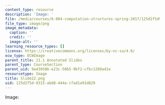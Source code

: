 ```yaml
---
content_type: resource
description: 'Image: '
file: /media/courses/6-004-computation-structures-spring-2017/125d2f5d9315abd8444acfad1e91d829_Slide22.png
file_type: image/png
image_metadata:
  caption: ''
  credit: ''
  image-alt: ''
learning_resource_types: []
license: https://creativecommons.org/licenses/by-nc-sa/4.0/
ocw_type: OCWImage
parent_title: 21.1 Annotated Slides
parent_type: CourseSection
parent_uid: 9a439586-e23c-50b5-9bf2-cfbc1289a41e
resourcetype: Image
title: Slide22.png
uid: 125d2f5d-9315-abd8-444a-cfad1e91d829
---
```

Image: 